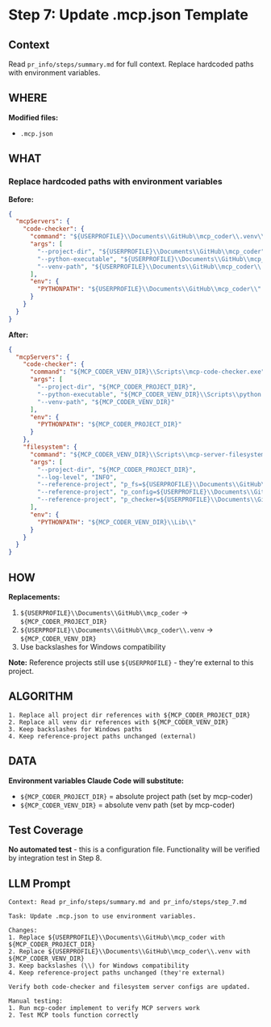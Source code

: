 # Step 7: Update .mcp.json Template

## Context
Read `pr_info/steps/summary.md` for full context. Replace hardcoded paths with environment variables.

## WHERE

**Modified files:**
- `.mcp.json`

## WHAT

### Replace hardcoded paths with environment variables

**Before:**
```json
{
  "mcpServers": {
    "code-checker": {
      "command": "${USERPROFILE}\\Documents\\GitHub\\mcp_coder\\.venv\\Scripts\\mcp-code-checker.exe",
      "args": [
        "--project-dir", "${USERPROFILE}\\Documents\\GitHub\\mcp_coder",
        "--python-executable", "${USERPROFILE}\\Documents\\GitHub\\mcp_coder\\.venv\\Scripts\\python.exe",
        "--venv-path", "${USERPROFILE}\\Documents\\GitHub\\mcp_coder\\.venv"
      ],
      "env": {
        "PYTHONPATH": "${USERPROFILE}\\Documents\\GitHub\\mcp_coder\\"
      }
    }
  }
}
```

**After:**
```json
{
  "mcpServers": {
    "code-checker": {
      "command": "${MCP_CODER_VENV_DIR}\\Scripts\\mcp-code-checker.exe",
      "args": [
        "--project-dir", "${MCP_CODER_PROJECT_DIR}",
        "--python-executable", "${MCP_CODER_VENV_DIR}\\Scripts\\python.exe",
        "--venv-path", "${MCP_CODER_VENV_DIR}"
      ],
      "env": {
        "PYTHONPATH": "${MCP_CODER_PROJECT_DIR}"
      }
    },
    "filesystem": {
      "command": "${MCP_CODER_VENV_DIR}\\Scripts\\mcp-server-filesystem.exe",
      "args": [
        "--project-dir", "${MCP_CODER_PROJECT_DIR}",
        "--log-level", "INFO",
        "--reference-project", "p_fs=${USERPROFILE}\\Documents\\GitHub\\mcp_server_filesystem",
        "--reference-project", "p_config=${USERPROFILE}\\Documents\\GitHub\\mcp-config",
        "--reference-project", "p_checker=${USERPROFILE}\\Documents\\GitHub\\mcp-code-checker"
      ],
      "env": {
        "PYTHONPATH": "${MCP_CODER_VENV_DIR}\\Lib\\"
      }
    }
  }
}
```

## HOW

**Replacements:**
1. `${USERPROFILE}\\Documents\\GitHub\\mcp_coder` → `${MCP_CODER_PROJECT_DIR}`
2. `${USERPROFILE}\\Documents\\GitHub\\mcp_coder\\.venv` → `${MCP_CODER_VENV_DIR}`
3. Use backslashes for Windows compatibility

**Note:** Reference projects still use `${USERPROFILE}` - they're external to this project.

## ALGORITHM

```
1. Replace all project dir references with ${MCP_CODER_PROJECT_DIR}
2. Replace all venv dir references with ${MCP_CODER_VENV_DIR}
3. Keep backslashes for Windows paths
4. Keep reference-project paths unchanged (external)
```

## DATA

**Environment variables Claude Code will substitute:**
- `${MCP_CODER_PROJECT_DIR}` = absolute project path (set by mcp-coder)
- `${MCP_CODER_VENV_DIR}` = absolute venv path (set by mcp-coder)

## Test Coverage

**No automated test** - this is a configuration file. Functionality will be verified by integration test in Step 8.

## LLM Prompt

```
Context: Read pr_info/steps/summary.md and pr_info/steps/step_7.md

Task: Update .mcp.json to use environment variables.

Changes:
1. Replace ${USERPROFILE}\\Documents\\GitHub\\mcp_coder with ${MCP_CODER_PROJECT_DIR}
2. Replace ${USERPROFILE}\\Documents\\GitHub\\mcp_coder\\.venv with ${MCP_CODER_VENV_DIR}
3. Keep backslashes (\\) for Windows compatibility
4. Keep reference-project paths unchanged (they're external)

Verify both code-checker and filesystem server configs are updated.

Manual testing:
1. Run mcp-coder implement to verify MCP servers work
2. Test MCP tools function correctly
```

